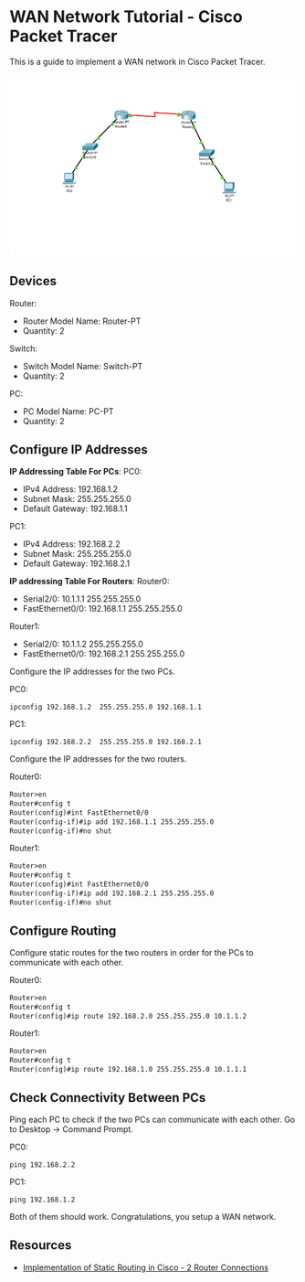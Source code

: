 # WAN Network Tutorial - Cisco Packet Tracer

This is a guide to implement a WAN network in Cisco Packet Tracer.

![](./images/WAN_Network-Cisco_Packet_Tracer.PNG)

## Devices

Router:
- Router Model Name: Router-PT
- Quantity: 2

Switch:
- Switch Model Name: Switch-PT
- Quantity: 2

PC:
- PC Model Name: PC-PT
- Quantity: 2

## Configure IP Addresses
**IP Addressing Table For PCs**:
PC0:
- IPv4 Address: 192.168.1.2
- Subnet Mask: 255.255.255.0
- Default Gateway: 192.168.1.1

PC1:
- IPv4 Address: 192.168.2.2
- Subnet Mask: 255.255.255.0
- Default Gateway: 192.168.2.1

**IP addressing Table For Routers**:
Router0:
- Serial2/0: 10.1.1.1 255.255.255.0
- FastEthernet0/0: 192.168.1.1 255.255.255.0

Router1:
- Serial2/0: 10.1.1.2 255.255.255.0
- FastEthernet0/0: 192.168.2.1 255.255.255.0

Configure the IP addresses for the two PCs.

PC0:
```
ipconfig 192.168.1.2  255.255.255.0 192.168.1.1
```

PC1:
```
ipconfig 192.168.2.2  255.255.255.0 192.168.2.1
```

Configure the IP addresses for the two routers.

Router0:
```
Router>en  
Router#config t 
Router(config)#int FastEthernet0/0
Router(config-if)#ip add 192.168.1.1 255.255.255.0  
Router(config-if)#no shut
```

Router1:
```
Router>en  
Router#config t 
Router(config)#int FastEthernet0/0
Router(config-if)#ip add 192.168.2.1 255.255.255.0  
Router(config-if)#no shut
```

## Configure Routing 
Configure static routes for the two routers in order for the PCs to communicate with each other.

Router0:
```
Router>en  
Router#config t 
Router(config)#ip route 192.168.2.0 255.255.255.0 10.1.1.2
```

Router1:
```
Router>en  
Router#config t 
Router(config)#ip route 192.168.1.0 255.255.255.0 10.1.1.1
```

## Check Connectivity Between PCs
Ping each PC to check if the two PCs can communicate with each other. Go to Desktop -> Command Prompt.

PC0:
```
ping 192.168.2.2
```

PC1:
```
ping 192.168.1.2
```

Both of them should work. Congratulations, you setup a WAN network. 

## Resources
- [Implementation of Static Routing in Cisco - 2 Router Connections](https://www.geeksforgeeks.org/computer-networks/implementation-of-static-routing-in-cisco-2-router-connections/)
